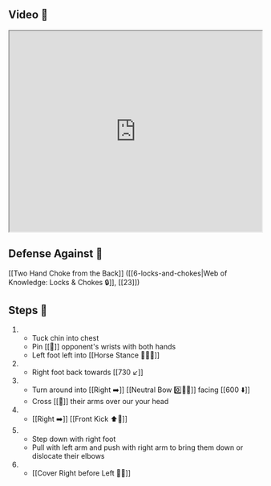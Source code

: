 ## Video 🎥

<iframe src="https://www.youtube.com/embed/uLa23sQTVRI" width="100%" height="400"></iframe>

## Defense Against 🤺

[[Two Hand Choke from the Back]] ([[6-locks-and-chokes|Web of Knowledge: Locks & Chokes 🔒]], [[23]])

## Steps 👣

1. - Tuck chin into chest
    - Pin [[🎯]] opponent's wrists with both hands
    - Left foot left into [[Horse Stance 🏇🧍‍♂️]]
2. - Right foot back towards [[730 ↙️]]
3. - Turn around into [[Right ➡️]] [[Neutral Bow 0️⃣🧍‍♂️]] facing [[600 ⬇️]]
    - Cross [[🎯]] their arms over our your head
4. - [[Right ➡️]] [[Front Kick ⬆️🦵]]
5. - Step down with right foot
    - Pull with left arm and push with right arm to bring them down or dislocate their elbows
6. - [[Cover Right before Left 🦶🔄]]
